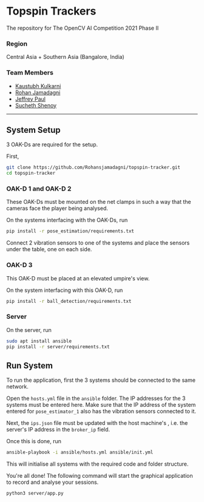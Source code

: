 # Topspin Trackers

The repository for The OpenCV AI Competition 2021 Phase II

### Region
Central Asia + Southern Asia (Bangalore, India)

### Team Members
- [Kaustubh Kulkarni](https://github.com/KulkarniKaustubh)
- [Rohan Jamadagni](https://github.com/Rohansjamadagni)
- [Jeffrey Paul](https://github.com/jeffreypaul15)
- [Sucheth Shenoy](https://github.com/sucheth17)

---

## System Setup

3 OAK-Ds are required for the setup.

First,

```sh
git clone https://github.com/Rohansjamadagni/topspin-tracker.git
cd topspin-tracker
```

### OAK-D 1 and OAK-D 2

These OAK-Ds must be mounted on the net clamps in such a way that the cameras face the player being analysed.

On the systems interfacing with the OAK-Ds, run
```sh
pip install -r pose_estimation/requirements.txt
```

Connect 2 vibration sensors to one of the systems and place the sensors under the table, one on each side.

### OAK-D 3

This OAK-D must be placed at an elevated umpire's view.

On the system interfacing with this OAK-D, run
```sh
pip install -r ball_detection/requirements.txt
```

### Server

On the server, run
```sh
sudo apt install ansible
pip install -r server/requirements.txt
```

## Run System

To run the application, first the 3 systems should be connected to the same network.

Open the `hosts.yml` file in the `ansible` folder. The IP addresses for the 3 systems must be entered here. Make sure that the IP address of the system entered for `pose_estimator_1` also has the vibration sensors connected to it.

Next, the `ips.json` file must be updated with the host machine's , i.e. the server's IP address in the `broker_ip` field.

Once this is done, run
```sh
ansible-playbook -i ansible/hosts.yml ansible/init.yml
```

This will initialise all systems with the required code and folder structure.

You're all done! The following command will start the graphical application to record and analyse your sessions.

```sh
python3 server/app.py
```
